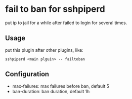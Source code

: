 # fail to ban for sshpiperd

put ip to jail for a while after failed to login for several times.

## Usage

put this plugin after other plugins, like:

```
sshpiperd <main plguin> -- failtoban
```


## Configuration

 * max-failures: max failures before ban, default 5
 * ban-duration: ban duration, default 1h